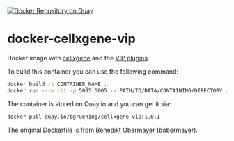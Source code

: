[![Docker Repository on Quay](https://quay.io/repository/bgruening/cellxgene-vip/status "Docker Repository on Quay")](https://quay.io/repository/bgruening/cellxgene-vip)

# docker-cellxgene-vip

Docker image with [cellxgene](https://cellxgene.cziscience.com/) and the [VIP plugins](https://github.com/interactivereport/cellxgene_VIP).

To build this container you can use the following command:

```bash
docker build -t CONTAINER_NAME .
docker run --rm -it -p 5005:5005 -v PATH/TO/DATA/CONTAINING/DIRECTORY:/data CONTAINER_NAME launch /data/FILE.h5ad --host 0.0.0.0 --port 5005
```

The container is stored on Quay.io and you can get it via:

```bash
docker pull quay.io/bgruening/cellxgene-vip:1.0.1
```


The original Dockerfile is from [Benedikt Obermayer (bobermayer)](https://github.com/bobermayer/cellxgene_vip/blob/master/docker/Dockerfile).
